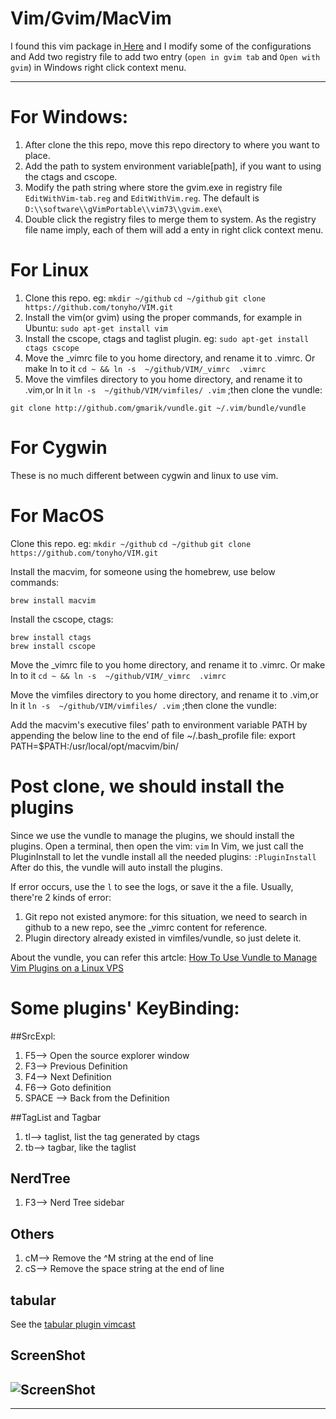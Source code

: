 Vim/Gvim/MacVim
===

 I found this vim package in[ Here](http://www.oschina.net/code/snippet_574132_13357 "OSChina") and I modify some of the configurations and Add two registry file to add two entry (`open in gvim tab` and `Open with gvim`) in Windows right click context menu.

----------

# For Windows: #
1. After clone the this repo, move this repo directory to where you want to place. 
2. Add the path to system environment variable[path], if you want to using the ctags and cscope.
3. Modify the path string where store the gvim.exe in registry file `EditWithVim-tab.reg`  and  `EditWithVim.reg`. The default is `D:\\software\\gVimPortable\\vim73\\gvim.exe\`
4. Double click the registry files to merge them to system. As the registry file name imply, each of them will add a enty in right click context menu.

# For Linux #

1. Clone this repo. eg: `mkdir ~/github` `cd ~/github` `git clone https://github.com/tonyho/VIM.git`
2. Install the vim(or gvim) using the proper commands, for example in Ubuntu: `sudo apt-get install vim`
3. Install the cscope, ctags and taglist plugin. eg: `sudo apt-get install ctags cscope`
4. Move the _vimrc file to you home directory, and rename it to .vimrc. Or make ln to it `cd ~ && ln -s  ~/github/VIM/_vimrc  .vimrc`
5. Move the vimfiles directory to you home directory, and rename it to .vim,or ln it `ln -s  ~/github/VIM/vimfiles/ .vim` ;then clone the vundle:

 `git clone http://github.com/gmarik/vundle.git ~/.vim/bundle/vundle`

# For Cygwin #

These is no much different between cygwin and linux to use vim.  

# For MacOS #
Clone this repo. eg: `mkdir ~/github` `cd ~/github` `git clone https://github.com/tonyho/VIM.git`

Install the macvim, for someone using the homebrew, use below commands:

    brew install macvim

Install the cscope, ctags:

    brew install ctags
    brew install cscope

Move the _vimrc file to you home directory, and rename it to .vimrc. Or make ln to it `cd ~ && ln -s  ~/github/VIM/_vimrc  .vimrc`

Move the vimfiles directory to you home directory, and rename it to .vim,or ln it `ln -s  ~/github/VIM/vimfiles/ .vim` ;then clone the vundle:

Add the macvim's executive files' path to environment variable PATH by appending the below line to the end of file ~/.bash_profile file:
    export PATH=$PATH:/usr/local/opt/macvim/bin/

# Post clone, we should install the plugins #
Since we use the vundle to manage the plugins, we should install the plugins. Open a terminal, then open the vim:
    `vim`
In Vim, we just call the PluginInstall to let the vundle install all the needed plugins:
    `:PluginInstall`
After do this, the vundle will auto install the plugins. 

If error occurs, use the `l` to see the logs, or save it the a file. Usually, there're 2 kinds of error:

1. Git repo not existed anymore: for this situation, we need to search in github to a new repo, see the _vimrc content for reference.
2. Plugin directory already existed in vimfiles/vundle, so just delete it.

About the vundle, you can refer this artcle: [How To Use Vundle to Manage Vim Plugins on a Linux VPS](https://www.digitalocean.com/community/tutorials/how-to-use-vundle-to-manage-vim-plugins-on-a-linux-vps)
    
# Some plugins' KeyBinding: #
##SrcExpl: 

1. F5--> Open the source explorer window  
1. F3--> Previous Definition 
1. F4--> Next Definition
1. F6--> Goto definition
1. SPACE --> Back from the Definition

##TagList and Tagbar
1. tl--> taglist, list the tag generated by ctags
1. tb--> tagbar, like the taglist

## NerdTree
1. F3--> Nerd Tree sidebar

## Others
1. cM--> Remove the ^M string at the end of line
1. cS--> Remove the space string at the end of line

## tabular
See the [tabular plugin vimcast](http://vimcasts.org/episodes/aligning-text-with-tabular-vim/)

## ScreenShot
![ScreenShot](https://raw.githubusercontent.com/tonyho/VIM/master/docs/MacVimScreenCast.jpg?raw=true "MacVim")
----------

----------


